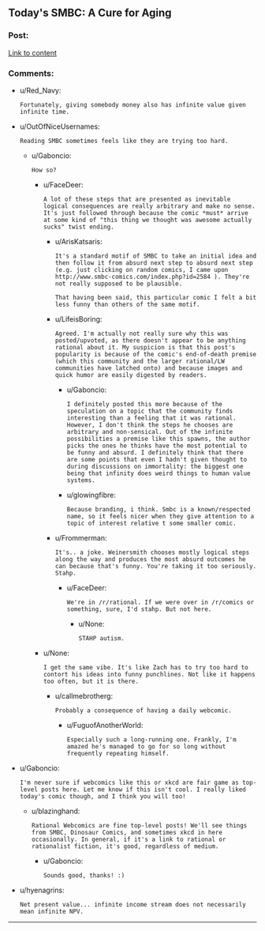 ## Today's SMBC: A Cure for Aging

### Post:

[Link to content](http://www.smbc-comics.com/index.php?id=4021)

### Comments:

- u/Red_Navy:
  ```
  Fortunately, giving somebody money also has infinite value given infinite time.
  ```

- u/OutOfNiceUsernames:
  ```
  Reading SMBC sometimes feels like they are trying too hard.
  ```

  - u/Gaboncio:
    ```
    How so?
    ```

    - u/FaceDeer:
      ```
      A lot of these steps that are presented as inevitable logical consequences are really arbitrary and make no sense. It's just followed through because the comic *must* arrive at some kind of "this thing we thought was awesome actually sucks" twist ending.
      ```

      - u/ArisKatsaris:
        ```
        It's a standard motif of SMBC to take an initial idea and then follow it from absurd next step to absurd next step (e.g. just clicking on random comics, I came upon http://www.smbc-comics.com/index.php?id=2584 ). They're not really supposed to be plausible.

        That having been said, this particular comic I felt a bit less funny than others of the same motif.
        ```

      - u/LifeisBoring:
        ```
        Agreed. I'm actually not really sure why this was posted/upvoted, as there doesn't appear to be anything rational about it. My suspicion is that this post's popularity is because of the comic's end-of-death premise (which this community and the larger rational/LW communities have latched onto) and because images and quick humor are easily digested by readers.
        ```

        - u/Gaboncio:
          ```
          I definitely posted this more because of the speculation on a topic that the community finds interesting than a feeling that it was rational. However, I don't think the steps he chooses are arbitrary and non-sensical. Out of the infinite possibilities a premise like this spawns, the author picks the ones he thinks have the most potential to be funny and absurd. I definitely think that there are some points that even I hadn't given thought to during discussions on immortality: the biggest one being that infinity does weird things to human value systems.
          ```

        - u/glowingfibre:
          ```
          Because branding, i think. Smbc is a known/respected name, so it feels nicer when they give attention to a topic of interest relative t some smaller comic.
          ```

      - u/Frommerman:
        ```
        It's.. a joke. Weinersmith chooses mostly logical steps along the way and produces the most absurd outcomes he can because that's funny. You're taking it too seriously. Stahp.
        ```

        - u/FaceDeer:
          ```
          We're in /r/rational. If we were over in /r/comics or something, sure, I'd stahp. But not here.
          ```

          - u/None:
            ```
            STAHP autism.
            ```

    - u/None:
      ```
      I get the same vibe. It's like Zach has to try too hard to contort his ideas into funny punchlines. Not like it happens too often, but it is there.
      ```

      - u/callmebrotherg:
        ```
        Probably a consequence of having a daily webcomic.
        ```

        - u/FuguofAnotherWorld:
          ```
          Especially such a long-running one. Frankly, I'm amazed he's managed to go for so long without frequently repeating himself.
          ```

- u/Gaboncio:
  ```
  I'm never sure if webcomics like this or xkcd are fair game as top-level posts here. Let me know if this isn't cool. I really liked today's comic though, and I think you will too!
  ```

  - u/blazinghand:
    ```
    Rational Webcomics are fine top-level posts! We'll see things from SMBC, Dinosaur Comics, and sometimes xkcd in here occasionally. In general, if it's a link to rational or rationalist fiction, it's good, regardless of medium.
    ```

    - u/Gaboncio:
      ```
      Sounds good, thanks! :)
      ```

- u/hyenagrins:
  ```
  Net present value... infinite income stream does not necessarily mean infinite NPV.
  ```

---

